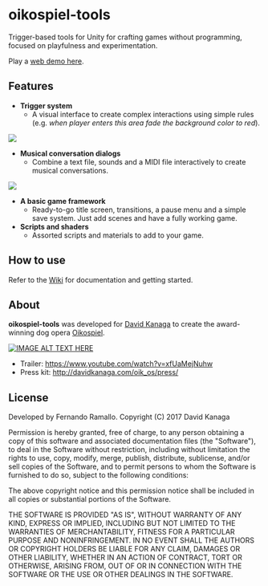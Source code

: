 # oikospiel-tools
Trigger-based tools for Unity for crafting games without programming, focused on playfulness and experimentation.

Play a [web demo here](https://s3.amazonaws.com/fernandoramallo.public/Oikos/oikostools/tutorial/index.html).

## Features
* **Trigger system**
  * A visual interface to create complex interactions using simple rules (e.g. *when player enters this area fade the background color to red*).

![](https://raw.githubusercontent.com/wiki/fernandoramallo/oikospiel-tools/img/trigger.gif)
* **Musical conversation dialogs**
  * Combine a text file, sounds and a MIDI file interactively to create musical conversations.

![](https://raw.githubusercontent.com/wiki/fernandoramallo/oikospiel-tools/img/dialog.gif)
* **A basic game framework**
  * Ready-to-go title screen, transitions, a pause menu and a simple save system. Just add scenes and have a fully working game.
* **Scripts and shaders**
  * Assorted scripts and materials to add to your game.
  
## How to use
Refer to the [Wiki](../../wiki) for documentation and getting started.


## About
**oikospiel-tools** was developed for [David Kanaga](http://www.davidkanaga.com/) to create the award-winning dog opera [Oikospiel](http://oikospiel.com/). 

[![IMAGE ALT TEXT HERE](http://img.youtube.com/vi/xfUaMejNuhw/0.jpg)](http://www.youtube.com/watch?v=xfUaMejNuhw)


* Trailer: https://www.youtube.com/watch?v=xfUaMejNuhw
* Press kit: http://davidkanaga.com/oik_os/press/

## License

Developed by Fernando Ramallo. Copyright (C) 2017 David Kanaga

Permission is hereby granted, free of charge, to any person obtaining a copy of
this software and associated documentation files (the "Software"), to deal in
the Software without restriction, including without limitation the rights to
use, copy, modify, merge, publish, distribute, sublicense, and/or sell copies of
the Software, and to permit persons to whom the Software is furnished to do so,
subject to the following conditions:

The above copyright notice and this permission notice shall be included in all
copies or substantial portions of the Software.

THE SOFTWARE IS PROVIDED "AS IS", WITHOUT WARRANTY OF ANY KIND, EXPRESS OR
IMPLIED, INCLUDING BUT NOT LIMITED TO THE WARRANTIES OF MERCHANTABILITY, FITNESS
FOR A PARTICULAR PURPOSE AND NONINFRINGEMENT. IN NO EVENT SHALL THE AUTHORS OR
COPYRIGHT HOLDERS BE LIABLE FOR ANY CLAIM, DAMAGES OR OTHER LIABILITY, WHETHER
IN AN ACTION OF CONTRACT, TORT OR OTHERWISE, ARISING FROM, OUT OF OR IN
CONNECTION WITH THE SOFTWARE OR THE USE OR OTHER DEALINGS IN THE SOFTWARE.
